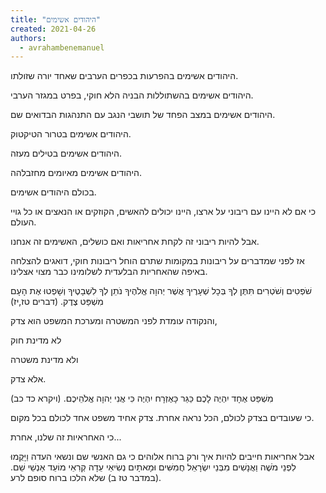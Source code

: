 ```yaml
---
title: "היהודים אשימים"
created: 2021-04-26
authors: 
  - avrahambenemanuel
---
```


היהודים אשימים בהפרעות בכפרים הערבים שאחד יורה שזולתו.

היהודים אשימים בהשתוללות הבניה הלא חוקי, בפרט במגזר הערבי.

היהודים אשימים במצב הפחד של תושבי הנגב עם התנהגות הבדואים שם.

היהודים אשימים בטרור הטיקטוק.

היהודים אשימים בטילים מעזה.

היהודים אשימים מאיומים מחזבלהה.

בכולם היהודים אשימים.

כי אם לא היינו עם ריבוני על ארצו, היינו יכולים להאשים, הקוזקים או הנאצים או כל גויי העולם.

אבל להיות ריבוני זה לקחת אחריאות ואם כושלים, האשימים זה אנחנו.

אז לפני שמדברים על ריבונות במקומות שתרם הוחל ריבונות חוקי, דואגים להצלחה באיפה שהאחריות הבלעדית לשלומינו כבר מצוי אצלינו.

שֹׁפְטִים וְשֹׁטְרִים תִּתֶּן לְךָ בְּכָל שְׁעָרֶיךָ אֲשֶׁר יְהוָה אֱלֹהֶיךָ נֹתֵן לְךָ לִשְׁבָטֶיךָ וְשָׁפְטוּ אֶת הָעָם מִשְׁפַּט צֶדֶק. (דברים טז,יז)

והנקודה עומדת לפני המשטרה ומערכת המשפט הוא צדק,

לא מדינת חוק

ולא מדינת משטרה

אלא צדק.

מִשְׁפַּט אֶחָד יִהְיֶה לָכֶם כַּגֵּר כָּאֶזְרָח יִהְיֶה כִּי אֲנִי יְהוָה אֱלֹהֵיכֶם. (ויקרא כד כב)

כי שעובדים בצדק לכולם, הכל נראה אחרת. צדק אחיד משפט אחד לכולם בכל מקום.

כי האחראיות זה שלנו, אחרת...

אבל אחריאות חייבים להיות איך ורק ברוח אלוהים כי גם האנשי שם ונשאי העדה וַיָּקֻמוּ לִפְנֵי מֹשֶׁה וַאֲנָשִׁים מִבְּנֵי יִשְׂרָאֵל חֲמִשִּׁים וּמָאתָיִם נְשִׂיאֵי עֵדָה קְרִאֵי מוֹעֵד אַנְשֵׁי שֵׁם. (במדבר טז ב) שלא הלכו ברוח סופם לרע.
